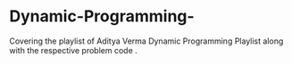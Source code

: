 # Dynamic-Programming-
Covering the playlist of Aditya Verma Dynamic Programming Playlist along with the respective problem code . 
